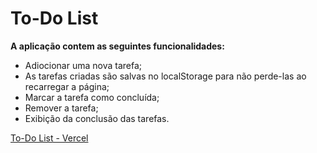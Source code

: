 # To-Do List

**A aplicação contem as seguintes funcionalidades:**

* Adiocionar uma nova tarefa;
* As tarefas criadas são salvas no localStorage para não perde-las ao recarregar a página;
* Marcar a tarefa como concluída;
* Remover a tarefa;
* Exibição da conclusão das tarefas.

[To-Do List - Vercel](https://todo-list-lime-gamma.vercel.app/)

